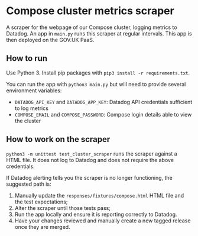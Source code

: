 # Compose cluster metrics scraper

A scraper for the webpage of our Compose cluster, logging metrics to Datadog. An app in `main.py` runs this scraper at regular intervals. This app is then deployed on the GOV.UK PaaS.

## How to run

Use Python 3. Install pip packages with `pip3 install -r requirements.txt`.

You can run the app with `python3 main.py` but will need to provide several environment variables:

* `DATADOG_API_KEY` and `DATADOG_APP_KEY`: Datadog API credentials sufficient to log metrics
* `COMPOSE_EMAIL` and `COMPOSE_PASSWORD`: Compose login details able to view the cluster

## How to work on the scraper

`python3 -m unittest test_cluster_scraper` runs the scraper against a HTML file. It does not log to Datadog and does not require the above credentials.

If Datadog alerting tells you the scraper is no longer functioning, the suggested path is:

1. Manually update the `responses/fixtures/compose.html` HTML file and the test expectations;
2. Alter the scraper until those tests pass;
3. Run the app locally and ensure it is reporting correctly to Datadog.
4. Have your changes reviewed and manually create a new tagged release once they are merged.

